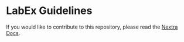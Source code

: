 # LabEx Guidelines

If you would like to contribute to this repository, please read the [Nextra Docs](https://nextra.site/docs).
